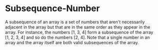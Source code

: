 # Subsequence-Number

A subsequence of an array is a set of numbers that aren't necessarily adjacent
in the array but that are in the same order as they appear in the array. For
instance, the numbers [1, 3, 4]  form a subsequence of the array [1, 2, 3, 4]
and so do the numbers [2, 4].
Note that a single number in an array and the array itself are both valid
subsequences of the array.
